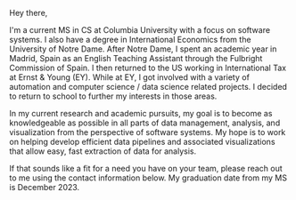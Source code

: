 Hey there,

I'm a current MS in CS at Columbia University with a focus on software systems. I also have a degree in International Economics from the University of Notre Dame. After Notre Dame, I spent an academic year in Madrid, Spain as an English Teaching Assistant through the Fulbright Commission of Spain. I then returned to the US working in International Tax at Ernst & Young (EY). While at EY, I got involved with a variety of automation and computer science / data science related projects. I decided to return to school to further my interests in those areas.

In my current research and academic pursuits, my goal is to become as knowledgeable as possible in all parts of data management, analysis, and visualization from the perspective of software systems. My hope is to work on helping develop efficient data pipelines and associated visualizations that allow easy, fast extraction of data for analysis.

If that sounds like a fit for a need you have on your team, please reach out to me using the contact information below. My graduation date from my MS is December 2023.
